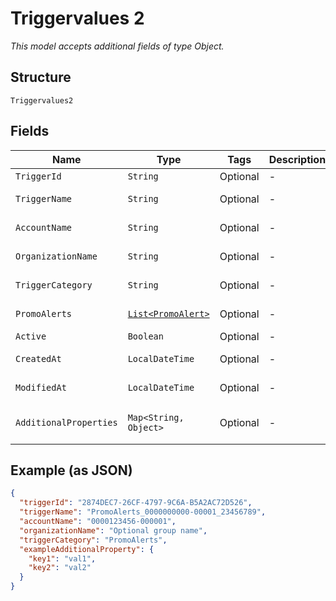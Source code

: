 
# Triggervalues 2

*This model accepts additional fields of type Object.*

## Structure

`Triggervalues2`

## Fields

| Name | Type | Tags | Description | Getter | Setter |
|  --- | --- | --- | --- | --- | --- |
| `TriggerId` | `String` | Optional | - | String getTriggerId() | setTriggerId(String triggerId) |
| `TriggerName` | `String` | Optional | - | String getTriggerName() | setTriggerName(String triggerName) |
| `AccountName` | `String` | Optional | - | String getAccountName() | setAccountName(String accountName) |
| `OrganizationName` | `String` | Optional | - | String getOrganizationName() | setOrganizationName(String organizationName) |
| `TriggerCategory` | `String` | Optional | - | String getTriggerCategory() | setTriggerCategory(String triggerCategory) |
| `PromoAlerts` | [`List<PromoAlert>`](../../doc/models/promo-alert.md) | Optional | - | List<PromoAlert> getPromoAlerts() | setPromoAlerts(List<PromoAlert> promoAlerts) |
| `Active` | `Boolean` | Optional | - | Boolean getActive() | setActive(Boolean active) |
| `CreatedAt` | `LocalDateTime` | Optional | - | LocalDateTime getCreatedAt() | setCreatedAt(LocalDateTime createdAt) |
| `ModifiedAt` | `LocalDateTime` | Optional | - | LocalDateTime getModifiedAt() | setModifiedAt(LocalDateTime modifiedAt) |
| `AdditionalProperties` | `Map<String, Object>` | Optional | - | Object getAdditionalProperty(String key) | additionalProperty(String key, Object value) |

## Example (as JSON)

```json
{
  "triggerId": "2874DEC7-26CF-4797-9C6A-B5A2AC72D526",
  "triggerName": "PromoAlerts_0000000000-00001_23456789",
  "accountName": "0000123456-000001",
  "organizationName": "Optional group name",
  "triggerCategory": "PromoAlerts",
  "exampleAdditionalProperty": {
    "key1": "val1",
    "key2": "val2"
  }
}
```

